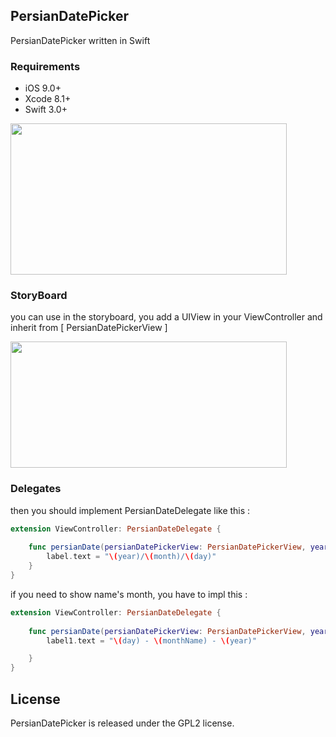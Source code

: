 ## PersianDatePicker

 PersianDatePicker written in Swift

### Requirements

   - iOS 9.0+ 
   - Xcode 8.1+
   - Swift 3.0+


<img src="https://raw.githubusercontent.com/farhad1985/PersianDatePicker/master/ScreenShot/Simulator%20Screen%20Shot%20May%208%2C%202017%2C%201.29.54%20PM.jpg"  height="242" width="442" />



### StoryBoard
you can use in the storyboard, you add a UIView in your ViewController and inherit from [ PersianDatePickerView ]

<img src="https://github.com/farhad1985/PersianDatePicker/blob/master/ScreenShot/Screen%20Shot%202017-05-08%20at%201.30.16%20PM.png" height="202" width="442" />

### Delegates

then you should implement PersianDateDelegate like this :

```swift
extension ViewController: PersianDateDelegate {
    
    func persianDate(persianDatePickerView: PersianDatePickerView, year: Int, month: Int, day: Int) {
        label.text = "\(year)/\(month)/\(day)"
    }
}

```

if you need to show name's month, you have to impl this :

```swift
extension ViewController: PersianDateDelegate {
    
    func persianDate(persianDatePickerView: PersianDatePickerView, year: Int, monthName: String, day: Int) {
        label1.text = "\(day) - \(monthName) - \(year)"

    }
}

```

## License

PersianDatePicker is released under the GPL2 license. 

